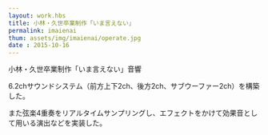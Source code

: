 ```yaml
---
layout: work.hbs
title: 小林・久世卒業制作「いま言えない」
permalink: imaienai
thum: assets/img/imaienai/operate.jpg
date : 2015-10-16
---
```


小林・久世卒業制作「いま言えない」音響

6.2chサウンドシステム（前方上下2ch、後方2ch、サブウーファー2ch）を構築した。

また弦楽4重奏をリアルタイムサンプリングし、エフェクトをかけて効果音として用いる演出などを実装した。
